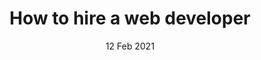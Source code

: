 ---
title: "How to hire a web developer"
draft: false
desc: Full Cycle of software development services of enterprises and small companies
featureImage: /assets/img/blogs/blog-1-sub-web.jpg
name: Umair shah
time: 03:23 PM
date: 12 Feb 2021
tag: Web Developer
firstPara: Specify your business challenges; All web advancement projects are unique, and without realizing your venture size and objectives, it is difficult to give you a clear direction on which web engineers will suit your task the best. At the earliest reference point of your pursuit, you need to choose what sort of web advancement project. As softigh basic principle is to give the user better services regarding innovation, and new technology as our motto is “It’s time to shine, innovate and think big.” Visit softigh.com to get better services. Decide on the developer's skills; Softigh provides the best team and best developers all across the area. You have to visit softigh website and send us a quote to hire softigh’s dedicated team. There are three sorts of web engineers. Front-end, back-end, and full-stack engineers. What is the distinction between them? How about we see. Front-end engineers make changes to the front of your webpage, i.e., the piece of the site guests cooperate with. You can recruit such engineers to change the plan and format of your site somewhat. In any case, think that there is a contrast between a front-end engineer and a website specialist. Web engineers transform the web architecture into completely useful sites utilizing HTML, CSS, JavaScript, PHP, Node.JS, ASP.NET, React.JS, Angular 8, Vue, and different advancements. Back-end engineers are answerable for site structure, taking cover behind the front-end. Back-end engineers utilize such advancements as PHP, Python, Ruby, Java, and data sets, including MongoDB, SQL - MySQL, PostgreSQL, SQLite, and others. Full-stack engineers are knowledgeable about creating both the front and back-finish of sites. Such experts are getting famous among new businesses that have restricted assets.
secondPara: Finding necessary specialists; At the point when you are searching for web software engineers for employment, consider that you enlist an innovative accomplice who will turn into a piece of your business for quite a long while, giving your undertaking continuous specialized help and carrying out additional site upgrades. To employ a specialist, utilize one of the accompanying sites; Upwork is the most famous occupation commercial center for discovering consultants. The site has numerous valuable apparatuses, including time following, mechanized installment per accomplished achievements. Freelancer.com is another webpage to track down a telecommuter that accompanies an online visit, an achievement installment, and other valuable highlights. Guru site has become a work commercial center for 3,000,000 specialists. The site incorporates diverse installment alternatives according to achievement, per task, or hourly. Softigh also provides you with the best hourly and project rates. Go visit the contact us form and simply fill it.
subImage: /assets/img/blogs/blog-1-sub-web.jpg
thirdPara: Check out the web development team's expertise; How to pick a web developer? We should discover. Prior to recruiting web developers, you assess the experience of the web advancement group and see if they can adapt to your prerequisites for your impending undertaking. Along these lines, prior to filling in contact structures, it's anything but a smart thought to look at the group's portfolio to discover more about their past projects. Other than this, you can check the organization's profile on Linkedin, Behance, and Dribble organizations. In the event that the organization's skill fulfills your business needs, you can reach out to the group and begin talking about your task. What to search for while employing a web engineer? Prior to consenting to a non-divulgence arrangement (NDA), you likewise need to check the delicate abilities of your web developers since they are fundamental for the venture's prosperity. Softigh is providing the best expertise with experienced team members. Visit softigh.com/team to get know about the expertise we deliver.
fourthPara: Select a functioning model; Contingent upon the intricacy and extent of your web advancement project, you may pick among the accompanying models of collaboration; The project-based model is famous among new companies or grounded organizations that need to achieve a little web improvement project. This model incorporates a predefined extent of work and set up time spans. A Dedicated Team plan of action works extraordinary in the event that you need to execute complex capacities to your site, for example, distributed storage combination, or AI Chabot advancement, however need to save time and expenses on recruiting in-house subject matter experts. With respect to controlling the task guide, you can do it exclusively or pass the venture's choices to your committed web improvement group. Out staff or Extended group is the most ideal choice for growing huge undertakings while remaining inside the venture's financial plan. Likewise, for dynamic participation, you'll need to have an in-house CTO and undertaking chief, since, with our staff model, you will be liable for errands tasks, progress the executives, and driving web engineers from the specialized administration side. In this plan of action, all duties, approval, and control are the customer's. Softigh is giving you a basic and simple model with high level of work. Visit softigh.com/about page to learn what softigh working procedure is? And how softigh deliver you such an amazing product according to user’s requirements. Choose a payment model; In the event that you choose to work with a solitary web developer or web advancement group, you should pay them compensation consistently, similar to normal specialists. The equivalent is fundamental for both out staff and Dedicated group working models. Nonetheless, for an undertaking-based working model, you can pick between the Fixed cost paying model, which is the most ideal choice for little web projects with a reasonable extent of work and time span. Time and Material, referred to as Pay as You Go, is utilized for little, medium, or huge measured activities when the extent of work, just as the time period, isn't so natural to appraise. This paying model incorporates paying the hourly pace of every designer dependent on real-time spent on improvement. Softigh is offering better services at less and affordable prices. Send us a quote with your requirements. You will find softigh prices are very less as compare to market.
---